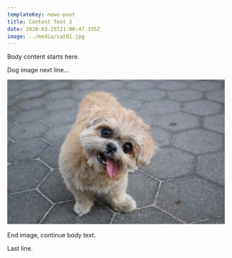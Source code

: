 ```yaml
---
templateKey: news-post
title: Content Test 2
date: 2020-03-25T21:00:47.335Z
image: ../media/cat01.jpg
---
```

Body content starts here.

Dog image next line...

![dog](../media/dog02.jpg "This is dog")

End image, continue body text.

Last line.